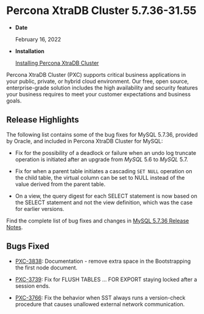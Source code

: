 # Percona XtraDB Cluster 5.7.36-31.55


* **Date**

    February 16, 2022



* **Installation**

    [Installing Percona XtraDB Cluster](https://www.percona.com/doc/percona-xtradb-cluster/5.7/install/index.html)


Percona XtraDB Cluster (PXC) supports critical business applications in your public, private, or hybrid cloud environment. Our free, open source, enterprise-grade solution includes the high availability and security features your business requires to meet your customer expectations and business goals.

## Release Highlights

The following list contains some of the bug fixes for MySQL 5.7.36, provided by Oracle, and included in Percona XtraDB Cluster for MySQL:


* Fix for the possibility of a deadlock or failure when an undo log truncate operation is initiated after an upgrade from *MySQL* 5.6 to *MySQL* 5.7.


* Fix for when a parent table initiates a cascading `SET NULL` operation on the child table, the virtual column can be set to NULL instead of the value derived from the parent table.


* On a view, the query digest for each SELECT statement is now based on the SELECT statement and not the view definition, which was the case for earlier versions.

Find the complete list of bug fixes and changes in [MySQL 5.7.36 Release Notes](https://dev.mysql.com/doc/relnotes/mysql/5.7/en/news-5-7-36.html).

## Bugs Fixed


* [PXC-3838](https://jira.percona.com/browse/PXC-3838): Documentation - remove extra space in the Bootstrapping the first node document.


* [PXC-3739](https://jira.percona.com/browse/PXC-3739): Fix for FLUSH TABLES … FOR EXPORT staying locked after a session ends.


* [PXC-3766](https://jira.percona.com/browse/PXC-3766): Fix the behavior when SST always runs a version-check procedure that causes unallowed external network communication.
